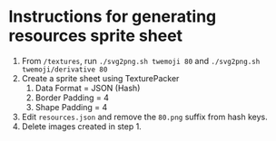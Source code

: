# Instructions for generating resources sprite sheet

1. From `/textures`, run `./svg2png.sh twemoji 80` and `./svg2png.sh twemoji/derivative 80`
1. Create a sprite sheet using TexturePacker
   1. Data Format = JSON (Hash)
   1. Border Padding = 4
   1. Shape Padding = 4
1. Edit `resources.json` and remove the `80.png` suffix from hash keys.
1. Delete images created in step 1.